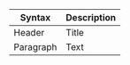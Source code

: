 ﻿| Syntax    | Description |
|-----------|-------------|
| Header    | Title       |
| Paragraph | Text        |
